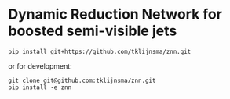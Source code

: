 # Dynamic Reduction Network for boosted semi-visible jets

```
pip install git+https://github.com/tklijnsma/znn.git
```

or for development:

```
git clone git@github.com:tklijnsma/znn.git
pip install -e znn
```